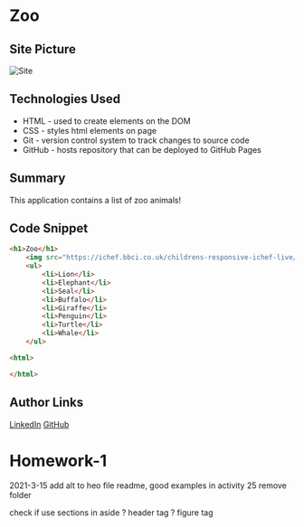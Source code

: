 # Zoo

## Site Picture
![Site](chrome_vGiqS64eLn.png)

## Technologies Used
- HTML - used to create elements on the DOM
- CSS - styles html elements on page
- Git - version control system to track changes to source code
- GitHub - hosts repository that can be deployed to GitHub Pages

## Summary 
This application contains a list of zoo animals!

## Code Snippet
```html
<h1>Zoo</h1>
    <img src="https://ichef.bbci.co.uk/childrens-responsive-ichef-live/r/720/1x/cbbc/the_zoo_who_are_you_quiz_index_new.jpg" alt="zoo">
    <ul>
        <li>Lion</li>
        <li>Elephant</li>
        <li>Seal</li>
        <li>Buffalo</li>
        <li>Giraffe</li>
        <li>Penguin</li>
        <li>Turtle</li>
        <li>Whale</li>
    </ul>
```

```html
<html>

</html>
```


## Author Links
[LinkedIn](https://www.linkedin.com/in/dchicchon/)
[GitHub](https://github.com/dchicchon)

# Homework-1
2021-3-15
add alt to heo
file readme, good examples in activity 25
remove folder

check if use sections in aside ?
header tag ?
figure tag